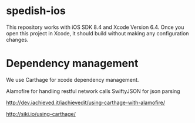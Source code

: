 # spedish-ios

This repository works with iOS SDK 8.4 and Xcode Version 6.4.
Once you open this project in Xcode, it should build without making any configuration changes.
 
# Dependency management
We use Carthage for xcode dependency management.

Alamofire for handling restful network calls
SwiftyJSON for json parsing

http://dev.iachieved.it/iachievedit/using-carthage-with-alamofire/

http://siki.io/using-carthage/

